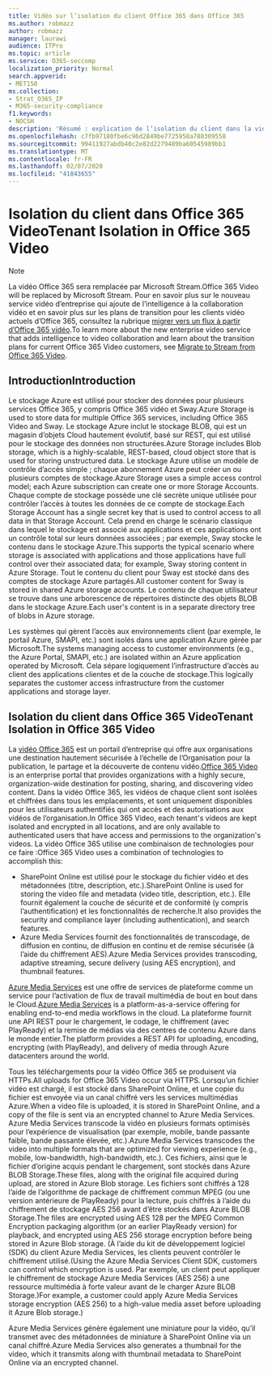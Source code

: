 ```yaml
---
title: Vidéo sur l’isolation du client Office 365 dans Office 365
ms.author: robmazz
author: robmazz
manager: laurawi
audience: ITPro
ms.topic: article
ms.service: O365-seccomp
localization_priority: Normal
search.appverid:
- MET150
ms.collection:
- Strat_O365_IP
- M365-security-compliance
f1.keywords:
- NOCSH
description: 'Résumé : explication de l’isolation du client dans la vidéo Office 365.'
ms.openlocfilehash: c7fb97180fbe6c96d2849be7725958a788309558
ms.sourcegitcommit: 99411927abdb40c2e82d2279489ba60545989bb1
ms.translationtype: MT
ms.contentlocale: fr-FR
ms.lasthandoff: 02/07/2020
ms.locfileid: "41843655"
---
```

# <a name="tenant-isolation-in-office-365-video"></a><span data-ttu-id="f4056-103">Isolation du client dans Office 365 Video</span><span class="sxs-lookup"><span data-stu-id="f4056-103">Tenant Isolation in Office 365 Video</span></span>

> [!NOTE]
> <span data-ttu-id="f4056-104">La vidéo Office 365 sera remplacée par Microsoft Stream.</span><span class="sxs-lookup"><span data-stu-id="f4056-104">Office 365 Video will be replaced by Microsoft Stream.</span></span> <span data-ttu-id="f4056-105">Pour en savoir plus sur le nouveau service vidéo d’entreprise qui ajoute de l’intelligence à la collaboration vidéo et en savoir plus sur les plans de transition pour les clients vidéo actuels d’Office 365, consultez la rubrique [migrer vers un flux à partir d’Office 365 vidéo](https://docs.microsoft.com/stream/).</span><span class="sxs-lookup"><span data-stu-id="f4056-105">To learn more about the new enterprise video service that adds intelligence to video collaboration and learn about the transition plans for current Office 365 Video customers, see [Migrate to Stream from Office 365 Video](https://docs.microsoft.com/stream/).</span></span>

## <a name="introduction"></a><span data-ttu-id="f4056-106">Introduction</span><span class="sxs-lookup"><span data-stu-id="f4056-106">Introduction</span></span>

<span data-ttu-id="f4056-107">Le stockage Azure est utilisé pour stocker des données pour plusieurs services Office 365, y compris Office 365 vidéo et Sway.</span><span class="sxs-lookup"><span data-stu-id="f4056-107">Azure Storage is used to store data for multiple Office 365 services, including Office 365 Video and Sway.</span></span> <span data-ttu-id="f4056-108">Le stockage Azure inclut le stockage BLOB, qui est un magasin d’objets Cloud hautement évolutif, basé sur REST, qui est utilisé pour le stockage des données non structurées.</span><span class="sxs-lookup"><span data-stu-id="f4056-108">Azure Storage includes Blob storage, which is a highly-scalable, REST-based, cloud object store that is used for storing unstructured data.</span></span> <span data-ttu-id="f4056-109">Le stockage Azure utilise un modèle de contrôle d’accès simple ; chaque abonnement Azure peut créer un ou plusieurs comptes de stockage.</span><span class="sxs-lookup"><span data-stu-id="f4056-109">Azure Storage uses a simple access control model; each Azure subscription can create one or more Storage Accounts.</span></span> <span data-ttu-id="f4056-110">Chaque compte de stockage possède une clé secrète unique utilisée pour contrôler l’accès à toutes les données de ce compte de stockage.</span><span class="sxs-lookup"><span data-stu-id="f4056-110">Each Storage Account has a single secret key that is used to control access to all data in that Storage Account.</span></span> <span data-ttu-id="f4056-111">Cela prend en charge le scénario classique dans lequel le stockage est associé aux applications et ces applications ont un contrôle total sur leurs données associées ; par exemple, Sway stocke le contenu dans le stockage Azure.</span><span class="sxs-lookup"><span data-stu-id="f4056-111">This supports the typical scenario where storage is associated with applications and those applications have full control over their associated data; for example, Sway storing content in Azure Storage.</span></span> <span data-ttu-id="f4056-112">Tout le contenu du client pour Sway est stocké dans des comptes de stockage Azure partagés.</span><span class="sxs-lookup"><span data-stu-id="f4056-112">All customer content for Sway is stored in shared Azure storage accounts.</span></span> <span data-ttu-id="f4056-113">Le contenu de chaque utilisateur se trouve dans une arborescence de répertoires distincte des objets BLOB dans le stockage Azure.</span><span class="sxs-lookup"><span data-stu-id="f4056-113">Each user's content is in a separate directory tree of blobs in Azure storage.</span></span>

<span data-ttu-id="f4056-114">Les systèmes qui gèrent l’accès aux environnements client (par exemple, le portail Azure, SMAPI, etc.) sont isolés dans une application Azure gérée par Microsoft.</span><span class="sxs-lookup"><span data-stu-id="f4056-114">The systems managing access to customer environments (e.g., the Azure Portal, SMAPI, etc.) are isolated within an Azure application operated by Microsoft.</span></span> <span data-ttu-id="f4056-115">Cela sépare logiquement l’infrastructure d’accès au client des applications clientes et de la couche de stockage.</span><span class="sxs-lookup"><span data-stu-id="f4056-115">This logically separates the customer access infrastructure from the customer applications and storage layer.</span></span>

## <a name="tenant-isolation-in-office-365-video"></a><span data-ttu-id="f4056-116">Isolation du client dans Office 365 Video</span><span class="sxs-lookup"><span data-stu-id="f4056-116">Tenant Isolation in Office 365 Video</span></span>

<span data-ttu-id="f4056-117">La [vidéo Office 365](https://support.office.com/article/Meet-Office-365-Video-ca1cc1a9-a615-46e1-b6a3-40dbd99939a6) est un portail d’entreprise qui offre aux organisations une destination hautement sécurisée à l’échelle de l’Organisation pour la publication, le partage et la découverte de contenu vidéo.</span><span class="sxs-lookup"><span data-stu-id="f4056-117">[Office 365 Video](https://support.office.com/article/Meet-Office-365-Video-ca1cc1a9-a615-46e1-b6a3-40dbd99939a6) is an enterprise portal that provides organizations with a highly secure, organization-wide destination for posting, sharing, and discovering video content.</span></span> <span data-ttu-id="f4056-118">Dans la vidéo Office 365, les vidéos de chaque client sont isolées et chiffrées dans tous les emplacements, et sont uniquement disponibles pour les utilisateurs authentifiés qui ont accès et des autorisations aux vidéos de l’organisation.</span><span class="sxs-lookup"><span data-stu-id="f4056-118">In Office 365 Video, each tenant's videos are kept isolated and encrypted in all locations, and are only available to authenticated users that have access and permissions to the organization's videos.</span></span> <span data-ttu-id="f4056-119">La vidéo Office 365 utilise une combinaison de technologies pour ce faire :</span><span class="sxs-lookup"><span data-stu-id="f4056-119">Office 365 Video uses a combination of technologies to accomplish this:</span></span>

- <span data-ttu-id="f4056-120">SharePoint Online est utilisé pour le stockage du fichier vidéo et des métadonnées (titre, description, etc.).</span><span class="sxs-lookup"><span data-stu-id="f4056-120">SharePoint Online is used for storing the video file and metadata (video title, description, etc.).</span></span> <span data-ttu-id="f4056-121">Elle fournit également la couche de sécurité et de conformité (y compris l’authentification) et les fonctionnalités de recherche.</span><span class="sxs-lookup"><span data-stu-id="f4056-121">It also provides the security and compliance layer (including authentication), and search features.</span></span>
- <span data-ttu-id="f4056-122">Azure Media Services fournit des fonctionnalités de transcodage, de diffusion en continu, de diffusion en continu et de remise sécurisée (à l’aide du chiffrement AES).</span><span class="sxs-lookup"><span data-stu-id="f4056-122">Azure Media Services provides transcoding, adaptive streaming, secure delivery (using AES encryption), and thumbnail features.</span></span>

<span data-ttu-id="f4056-123">[Azure Media Services](https://azure.microsoft.com/services/media-services/) est une offre de services de plateforme comme un service pour l’activation de flux de travail multimédia de bout en bout dans le Cloud.</span><span class="sxs-lookup"><span data-stu-id="f4056-123">[Azure Media Services](https://azure.microsoft.com/services/media-services/) is a platform-as-a-service offering for enabling end-to-end media workflows in the cloud.</span></span> <span data-ttu-id="f4056-124">La plateforme fournit une API REST pour le chargement, le codage, le chiffrement (avec PlayReady) et la remise de médias via des centres de contenu Azure dans le monde entier.</span><span class="sxs-lookup"><span data-stu-id="f4056-124">The platform provides a REST API for uploading, encoding, encrypting (with PlayReady), and delivery of media through Azure datacenters around the world.</span></span>

<span data-ttu-id="f4056-125">Tous les téléchargements pour la vidéo Office 365 se produisent via HTTPs.</span><span class="sxs-lookup"><span data-stu-id="f4056-125">All uploads for Office 365 Video occur via HTTPS.</span></span> <span data-ttu-id="f4056-126">Lorsqu’un fichier vidéo est chargé, il est stocké dans SharePoint Online, et une copie du fichier est envoyée via un canal chiffré vers les services multimédias Azure.</span><span class="sxs-lookup"><span data-stu-id="f4056-126">When a video file is uploaded, it is stored in SharePoint Online, and a copy of the file is sent via an encrypted channel to Azure Media Services.</span></span> <span data-ttu-id="f4056-127">Azure Media Services transcode la vidéo en plusieurs formats optimisés pour l’expérience de visualisation (par exemple, mobile, bande passante faible, bande passante élevée, etc.).</span><span class="sxs-lookup"><span data-stu-id="f4056-127">Azure Media Services transcodes the video into multiple formats that are optimized for viewing experience (e.g., mobile, low-bandwidth, high-bandwidth, etc.).</span></span> <span data-ttu-id="f4056-128">Ces fichiers, ainsi que le fichier d’origine acquis pendant le chargement, sont stockés dans Azure BLOB Storage.</span><span class="sxs-lookup"><span data-stu-id="f4056-128">These files, along with the original file acquired during upload, are stored in Azure Blob storage.</span></span> <span data-ttu-id="f4056-129">Les fichiers sont chiffrés à 128 l’aide de l’algorithme de package de chiffrement commun MPEG (ou une version antérieure de PlayReady) pour la lecture, puis chiffrés à l’aide du chiffrement de stockage AES 256 avant d’être stockés dans Azure BLOB Storage.</span><span class="sxs-lookup"><span data-stu-id="f4056-129">The files are encrypted using AES 128 per the MPEG Common Encryption packaging algorithm (or an earlier PlayReady version) for playback, and encrypted using AES 256 storage encryption before being stored in Azure Blob storage.</span></span> <span data-ttu-id="f4056-130">(À l’aide du kit de développement logiciel (SDK) du client Azure Media Services, les clients peuvent contrôler le chiffrement utilisé.</span><span class="sxs-lookup"><span data-stu-id="f4056-130">(Using the Azure Media Services Client SDK, customers can control which encryption is used.</span></span> <span data-ttu-id="f4056-131">Par exemple, un client peut appliquer le chiffrement de stockage Azure Media Services (AES 256) à une ressource multimédia à forte valeur avant de le charger Azure BLOB Storage.)</span><span class="sxs-lookup"><span data-stu-id="f4056-131">For example, a customer could apply Azure Media Services storage encryption (AES 256) to a high-value media asset before uploading it Azure Blob storage.)</span></span>

<span data-ttu-id="f4056-132">Azure Media Services génère également une miniature pour la vidéo, qu’il transmet avec des métadonnées de miniature à SharePoint Online via un canal chiffré.</span><span class="sxs-lookup"><span data-stu-id="f4056-132">Azure Media Services also generates a thumbnail for the video, which it transmits along with thumbnail metadata to SharePoint Online via an encrypted channel.</span></span>
